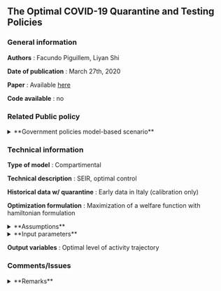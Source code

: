 ## The Optimal COVID-19 Quarantine and Testing Policies

### General information

**Authors** : Facundo Piguillem, Liyan Shi 

**Date of publication** : March 27th, 2020

**Paper** : Available [here](https://https://www.researchgate.net/profile/Facundo_Piguillem/publication/340226829_The_Optimal_COVID-19_Quarantine_and_Testing_Policies/links/5e7de548a6fdcc139c09055d/The-Optimal-COVID-19-Quarantine-and-Testing-Policies.pdf) 

**Code available** : no

### Related Public policy

<details>
	<summary> **Government policies model-based scenario** </summary>
	
* Multiplicative term in infection rate in function of variable level of working interactions in time. 
* Symptomatically infectious, and asymptomatic tested, if tests are available, are isolated and don't spread the virus
	
</details>


### Technical information

**Type of model** : Compartimental

**Technical description** : SEIR, optimal control

**Historical data w/ quarantine** : Early data in Italy (calibration only)

**Optimization formulation** : Maximization of a welfare function with hamiltonian formulation

<details>
	<summary>**Assumptions**</summary>
	
1. Recovered and death rate depend on number of infectious and hospital capacity
2. Some economical hypothesis (like production=consumption)

</details>

<details>
	<summary>**Input parameters**</summary>
	
Essentially :

* contagion rate,
* exposed to infected rate, 
* recovery rate, 
* death rate if treated, 
* death rate if untreated, 
* hospital capacity, 
* initial exposed, 
* critical mass, 
* daily discount rate

</details>

**Output variables** : Optimal level of activity trajectory

### Comments/Issues

<details>
	<summary>**Remarks**</summary>

Model formulated in terms of economic loss, gives the optimal trajectory of the intensity of lockdown. Demands lot of exogenously fixed or calibrated parameters.

</details>
